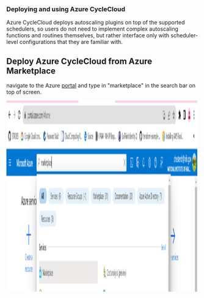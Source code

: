 ### Deploying and using Azure CycleCloud

Azure CycleCloud deploys autoscaling plugins on top of the supported schedulers, so users do not need to implement complex autoscaling functions and routines themselves, but rather interface only with scheduler-level configurations that they are familiar with.

## Deploy Azure CycleCloud from Azure Marketplace 

navigate to the Azure [portal](portal.azure.com) and type in "marketplace" in the search bar on top of screen.

<img src="/docs/images/Marketplace_Azure.png" width="500" height="500">